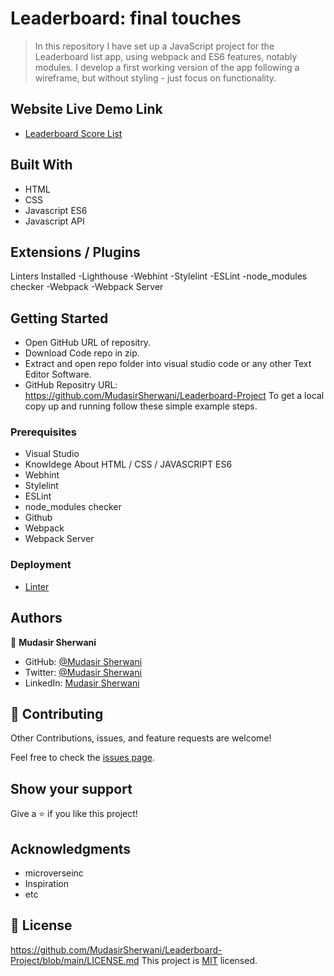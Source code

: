 # Leaderboard: final touches

> In this repository I have set up a JavaScript project for the Leaderboard list app, using webpack and ES6 features, notably modules.
I develop a first working version of the app following a wireframe, but without styling - just focus on functionality.

## Website Live Demo Link

- [Leaderboard Score List](https://mudasirsherwani.github.io/Leaderboard-Project/dist)

## Built With

- HTML
- CSS 
- Javascript ES6
- Javascript API

## Extensions / Plugins

Linters Installed
-Lighthouse
-Webhint
-Stylelint
-ESLint
-node_modules checker
-Webpack
-Webpack Server



## Getting Started
- Open GitHub URL of repositry.
- Download Code repo in zip.
- Extract and open repo folder into visual studio code or any other Text Editor Software.
- GitHub Repositry URL: https://github.com/MudasirSherwani/Leaderboard-Project
  To get a local copy up and running follow these simple example steps.


### Prerequisites
- Visual Studio
- Knowldege About HTML / CSS / JAVASCRIPT ES6
- Webhint
- Stylelint
- ESLint
- node_modules checker
- Github
- Webpack
- Webpack Server


### Deployment
- [Linter](https://github.com/microverseinc/linters-config/tree/master/html-css)


## Authors

👤 **Mudasir Sherwani**

- GitHub: [@Mudasir Sherwani](https://github.com/MudasirSherwani)
- Twitter: [@Mudasir Sherwani](https://twitter.com/mudasirsherwani)
- LinkedIn: [Mudasir Sherwani](https://linkedin.com/in/mudasir-ashraf-071321a4)

## 🤝 Contributing

Other Contributions, issues, and feature requests are welcome!

Feel free to check the [issues page](../../issues/).

## Show your support

Give a ⭐️ if you like this project!

## Acknowledgments

- microverseinc
- Inspiration
- etc

## 📝 License
https://github.com/MudasirSherwani/Leaderboard-Project/blob/main/LICENSE.md
This project is [MIT](./MIT.md) licensed.

